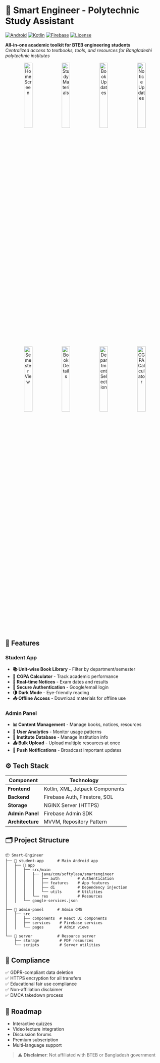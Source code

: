 # 📱 Smart Engineer - Polytechnic Study Assistant
[![Android](https://img.shields.io/badge/Android-3DDC84?style=flat&logo=android&logoColor=white)](https://play.google.com/store/apps/details?id=com.softylasa.smartengineer)
[![Kotlin](https://img.shields.io/badge/Kotlin-7F52FF?logo=kotlin&logoColor=white)](https://kotlinlang.org)
[![Firebase](https://img.shields.io/badge/Firebase-FFCA28?logo=firebase&logoColor=black)](https://firebase.google.com)
[![License](https://img.shields.io/badge/License-MIT-yellow.svg)](https://opensource.org/licenses/MIT)

**All-in-one academic toolkit for BTEB engineering students**  
*Centralized access to textbooks, tools, and resources for Bangladeshi polytechnic institutes*
<div align="center">
  <img src="https://firebasestorage.googleapis.com/v0/b/smart-engineer-sl.firebasestorage.app/o/screenshot%2FSS%20-%20Home.png?alt=media&token=0d0aec3e-678f-48e0-8c6b-17b81d4ba2bd" width="23%" alt="Home Screen">  
  <img src="https://firebasestorage.googleapis.com/v0/b/smart-engineer-sl.firebasestorage.app/o/screenshot%2FSS%20-%20Study.png?alt=media&token=621a213f-e825-4df6-8128-1435593c44b6" width="23%" alt="Study Materials">
  <img src="https://firebasestorage.googleapis.com/v0/b/smart-engineer-sl.firebasestorage.app/o/screenshot%2FSS%20-%20Updates%20-%20Book.png?alt=media&token=7efd4c99-d026-4050-a80c-890c5c45d236" width="23%" alt="Book Updates">
  <img src="https://firebasestorage.googleapis.com/v0/b/smart-engineer-sl.firebasestorage.app/o/screenshot%2FSS%20-%20Updates%20-%20Notice.png?alt=media&token=b5c32585-9e38-4a8e-bb5c-3221a093843d" width="23%" alt="Notice Updates">
  
  <img src="https://firebasestorage.googleapis.com/v0/b/smart-engineer-sl.firebasestorage.app/o/screenshot%2FSS%20-%20Semester.png?alt=media&token=bcb78a16-6035-4cc6-8df0-0c6ff232a1d0" width="23%" alt="Semester View">
  <img src="https://firebasestorage.googleapis.com/v0/b/smart-engineer-sl.firebasestorage.app/o/screenshot%2FSS%20-%20Details.png?alt=media&token=7b98d2f2-4eef-4195-9555-9433a2738817" width="23%" alt="Book Details">
  <img src="https://firebasestorage.googleapis.com/v0/b/smart-engineer-sl.firebasestorage.app/o/screenshot%2FSS%20-%20Department.png?alt=media&token=b1bd5231-907b-469a-8754-7f15e81953cb" width="23%" alt="Department Selection">
  <img src="https://firebasestorage.googleapis.com/v0/b/smart-engineer-sl.firebasestorage.app/o/screenshot%2FSS%20-%20CGPA.png?alt=media&token=36198f78-18f1-4c45-adda-1647b5a62e4e" width="23%" alt="CGPA Calculator">
</div>

## 🧩 Features

### Student App
- **📚 Unit-wise Book Library** - Filter by department/semester
- **🧮 CGPA Calculator** - Track academic performance
- **📢 Real-time Notices** - Exam dates and results
- **🔐 Secure Authentication** - Google/email login
- **🌗 Dark Mode** - Eye-friendly reading
- **📥 Offline Access** - Download materials for offline use

### Admin Panel
- **📊 Content Management** - Manage books, notices, resources
- **👥 User Analytics** - Monitor usage patterns
- **🏫 Institute Database** - Manage institution info
- **📤 Bulk Upload** - Upload multiple resources at once
- **🔔 Push Notifications** - Broadcast important updates

## ⚙️ Tech Stack

| Component | Technology |
|-----------|------------|
| **Frontend** | Kotlin, XML, Jetpack Components |
| **Backend** | Firebase Auth, Firestore, SOL |
| **Storage** | NGINX Server (HTTPS) |
| **Admin Panel** | Firebase Admin SDK |
| **Architecture** | MVVM, Repository Pattern |

## 🗂️ Project Structure

```
📦 Smart-Engineer
├── 📂 student-app      # Main Android app
│   ├── 📂 app
│   │   ├── src/main
│   │   │   ├── java/com/softylasa/smartengineer
│   │   │   │   ├── auth        # Authentication
│   │   │   │   ├── features    # App features
│   │   │   │   ├── di          # Dependency injection
│   │   │   │   └── utils       # Utilities
│   │   │   └── res             # Resources
│   │   └── google-services.json
│
├── 📂 admin-panel      # Admin CMS
│   ├── src
│   │   ├── components  # React UI components
│   │   ├── services    # Firebase services
│   │   └── pages       # Admin views
│
└── 📂 server           # Resource server
    ├── storage         # PDF resources
    └── scripts         # Server utilities
```

## 📜 Compliance
✅ GDPR-compliant data deletion  
✅ HTTPS encryption for all transfers  
✅ Educational fair use compliance  
✅ Non-affiliation disclaimer  
✅ DMCA takedown process  

## 🚀 Roadmap
- Interactive quizzes
- Video lecture integration
- Discussion forums
- Premium subscription
- Multi-language support

> ⚠️ **Disclaimer**: Not affiliated with BTEB or Bangladesh government
